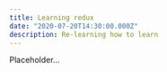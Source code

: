 ```yaml
---
title: Learning redux
date: "2020-07-20T14:30:00.000Z"
description: Re-learning how to learn
---
```


Placeholder... 
